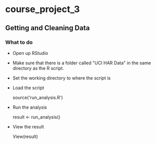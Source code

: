 # course_project_3
## Getting and Cleaning Data

### What to do

+ Open up RStudio
+ Make sure that there is a folder called "UCI HAR Data" in the same directory as the R script.
+ Set the working directory to where the script is
+ Load the script

	source('run_analysis.R')

+ Run the analysis

	result <- run_analysis()

+ View the result

	View(result)
